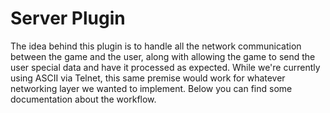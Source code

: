 # Server Plugin

The idea behind this plugin is to handle all the network communication between the game and the user, along with
allowing the game to send the user special data and have it processed as expected. While we're currently using ASCII
via Telnet, this same premise would work for whatever networking layer we wanted to implement. Below you can find some
documentation about the workflow.
